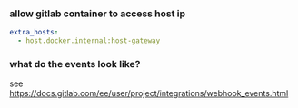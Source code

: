 ### allow gitlab container to access host ip
```yaml
extra_hosts:
  - host.docker.internal:host-gateway
```

### what do the events look like?
see https://docs.gitlab.com/ee/user/project/integrations/webhook_events.html


